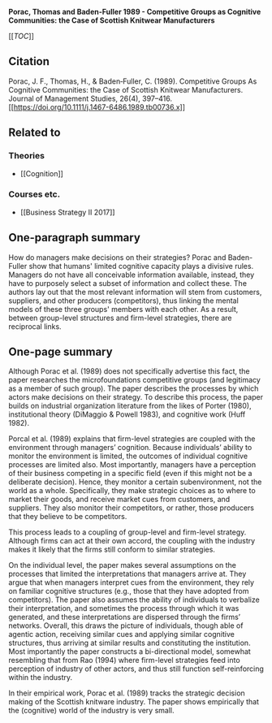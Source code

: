 **Porac, Thomas and Baden-Fuller 1989 - Competitive Groups as Cognitive Communities: the Case of Scottish Knitwear Manufacturers**

[[_TOC_]]

## Citation
Porac, J. F., Thomas, H., & Baden‐Fuller, C. (1989). Competitive Groups As Cognitive Communities: the Case of Scottish Knitwear Manufacturers. Journal of Management Studies, 26(4), 397–416. [[https://doi.org/10.1111/j.1467-6486.1989.tb00736.x]]

## Related to

### Theories
* [[Cognition]]

### Courses etc.
* [[Business Strategy II 2017]]

## One-paragraph summary
How do managers make decisions on their strategies? Porac and Baden-Fuller show that humans' limited cognitive capacity plays a divisive rules. Managers do not have all conceivable information available, instead, they have to purposely select a subset of information and collect these. The authors lay out that the most relevant information will stem from customers, suppliers, and other producers (competitors), thus linking the mental models of these three groups' members with each other. As a result, between group-level structures and firm-level strategies, there are reciprocal links.

## One-page summary
Although Porac et al. (1989) does not specifically advertise this fact, the paper researches the microfoundations  competitive groups (and legitimacy as a member of such group). The paper describes the processes by which actors make decisions on their strategy. To describe this process, the paper builds on industrial organization literature from the likes of Porter (1980), institutional theory (DiMaggio & Powell 1983), and cognitive work (Huff 1982). 

Porcal et al. (1989) explains that firm-level strategies are coupled with the environment through managers’ cognition. Because individuals’ ability to monitor the environment is limited, the outcomes of individual cognitive processes are limited also. Most importantly, managers have a perception of their business competing in a specific field (even if this might not be a deliberate decision). Hence, they monitor a certain subenvironment, not the world as a whole. Specifically, they make strategic choices as to where to market their goods, and receive market cues from customers, and suppliers.  They also monitor their competitors, or rather, those producers that they believe to be competitors. 

This process leads to a coupling of group-level and firm-level strategy. Although firms can act at their own accord, the coupling with the industry makes it likely that the firms still conform to similar strategies. 

On the individual level, the paper makes several assumptions on the processes that limited the interpretations that managers arrive at. They argue that when managers interpret cues from the environment, they rely on familiar cognitive structures (e.g., those that they have adopted from competitors). The paper also assumes the ability of individuals to verbalize their interpretation, and sometimes the process through which it was generated, and these interpretations are dispersed through the firms’ networks. Overall, this draws the picture of individuals, though able of agentic action, receiving similar cues and applying similar cognitive structures, thus arriving at similar results and constituting the institution. Most importantly the paper constructs a bi-directional model, somewhat resembling that from Rao (1994) where firm-level strategies feed into perception of industry of other actors, and thus still function self-reinforcing within the industry. 

In their empirical work, Porac et al. (1989) tracks the strategic decision making of the Scottish knitware industry. The paper shows empirically that the (cognitive) world of the industry is very small. 
